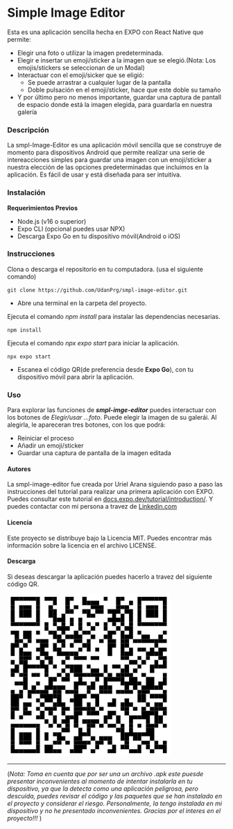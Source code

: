 # Simple Image Editor
Esta es una aplicación sencilla hecha en EXPO con React Native que permite:
- Elegir una foto o utilizar la imagen predeterminada.
- Elegir e insertar un emoji/sticker a la imagen que se elegió.(Nota: Los emojis/stickers se seleccionan de un Modal)
- Interactuar con el emoji/sicker que se eligió:
    - Se puede arrastrar a cualquier lugar de la pantalla
    - Doble pulsación en el emoji/sticker, hace que este doble su tamaño
- Y por último pero no menos importante, guardar una captura de pantall de espacio donde está la imagen elegida, para guardarla en nuestra galería

### Descripción
La smpl-Image-Editor es una aplicación móvil sencilla que se construye de momento para dispositivos Android que permite realizar una serie de intereacciones simples para guardar una imagen con un emoji/sticker a nuestra elección de las opciones predeterminadas que incluimos en la aplicación. Es fácil de usar y está diseñada para ser intuitiva.

### Instalación
**Requerimientos Previos**
- Node.js (v16 o superior)
- Expo CLI (opcional puedes usar NPX)
- Descarga Expo Go en tu dispositivo móvil(Android o iOS)

### Instrucciones
Clona o descarga el repositorio en tu computadora. (usa el siguiente comando)

    git clone https://github.com/UdanPrg/smpl-image-editor.git

- Abre una terminal en la carpeta del proyecto.

Ejecuta el comando *npm install* para instalar las dependencias necesarias.

    npm install

Ejecuta el comando *npx expo start* para iniciar la aplicación.

    npx expo start

- Escanea el código QR(de preferencia desde **Expo Go**), con tu dispositivo móvil para abrir la aplicación.

### Uso
Para explorar las funciones de ***smpl-imge-editor*** puedes interactuar con los botones de *Elegir/usar ...foto*. Puede elegir la imagen de su galerái. Al alegirla, le apareceran tres botones, con los que podrá:
- Reiniciar el proceso
- Añadir un emoji/sticker
- Guardar una captura de pantalla de la imagen editada

#### Autores
La smpl-image-editor fue creada por Uriel Arana siguiendo paso a paso las instrucciones del tutorial para realizar una primera aplicación con EXPO. Puedes consultar este tutorial en [docs.expo.dev/tutorial/introduction/](https://docs.expo.dev/tutorial/introduction/). Y puedes contactar con mi persona a travez de [Linkedin.com](https://www.linkedin.com/in/urielarana/)

#### Licencia
Este proyecto se distribuye bajo la Licencia MIT. Puedes encontrar más información sobre la licencia en el archivo LICENSE.

#### Descarga
Si deseas descargar la aplicación puedes hacerlo a travez del siguiente código QR.

![Código QR](/assets/QR-smpl-image-editor.jpg "smpl-image-editor")


---------------------------- 
(*Nota: Toma en cuenta que por ser una un archivo .apk este puesde presentar inconvenientes al momento de intentar instalarla en tu dispositivo, ya que la detecta como una aplicación peligrosa, pero descuida, puedes revisar el código y las paquetes que se han instalado en el proyecto y considerar el riesgo. Personalmente, la tengo instalada en mi dispositivo y no he presentado inconvenientes. Gracias por el interes en el proyecto!!!* )